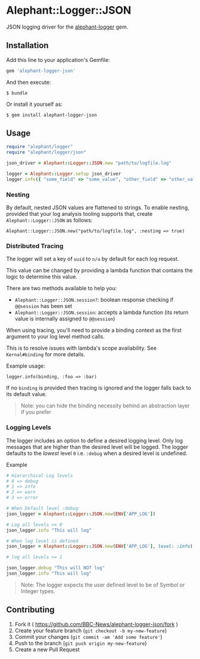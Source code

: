 # Alephant::Logger::JSON

JSON logging driver for the [alephant-logger](https://github.com/BBC-News/alephant-logger) gem.

## Installation

Add this line to your application's Gemfile:

```ruby
gem 'alephant-logger-json'
```

And then execute:

    $ bundle

Or install it yourself as:

    $ gem install alephant-logger-json

## Usage

```ruby
require "alephant/logger"
require "alephant/logger/json"

json_driver = Alephant::Logger::JSON.new "path/to/logfile.log"

logger = Alephant::Logger.setup json_driver
logger.info({ "some_field" => "some_value", "other_field" => "other_value" })
```

### Nesting

By default, nested JSON values are flattened to strings.  To enable nesting, provided that your log analysis tooling supports that, create `Alephant::Logger::JSON` as follows:

```
Alephant::Logger::JSON.new("path/to/logfile.log", :nesting => true)
```

### Distributed Tracing

The logger will set a key of `uuid` to `n/a` by default for each log request.

This value can be changed by providing a lambda function that contains the logic to determine this value.

There are two methods available to help you:

- `Alephant::Logger::JSON.session?`: boolean response checking if `@@session` has been set
- `Alephant::Logger::JSON.session`: accepts a lambda function (its return value is internally assigned to `@@session`)

When using tracing, you'll need to provide a binding context as the first argument to your log level method calls.

This is to resolve issues with lambda's scope availability. See `Kernal#binding` for more details.

Example usage:

```
logger.info(binding, :foo => :bar)
```

If no `binding` is provided then tracing is ignored and the logger falls back to its default value.

> Note: you can hide the binding necessity behind an abstraction layer if you prefer

### Logging Levels

The logger includes an option to define a desired logging level. Only log messages that are higher than the desired level will be logged.
The logger defaults to the _lowest_ level `0` i.e. `:debug` when a desired level is undefined.

Example

```ruby
# Hierarchical Log levels
# 0 => debug
# 1 => info
# 2 => warn
# 3 => error

# When Default level :debug
json_logger = Alephant::Logger::JSON.new(ENV['APP_LOG'])

# Log all levels >= 0
json_logger.info "This will log"

# When log level is defined
json_logger = Alephant::Logger::JSON.new(ENV['APP_LOG'], level: :info)

# log all levels >= 1

json_logger.debug "This will NOT log"
json_logger.info "This will log"
```

> Note: The logger expects the user defined level to be of Symbol or Integer types.

## Contributing

1. Fork it ( https://github.com/BBC-News/alephant-logger-json/fork )
2. Create your feature branch (`git checkout -b my-new-feature`)
3. Commit your changes (`git commit -am 'Add some feature'`)
4. Push to the branch (`git push origin my-new-feature`)
5. Create a new Pull Request
